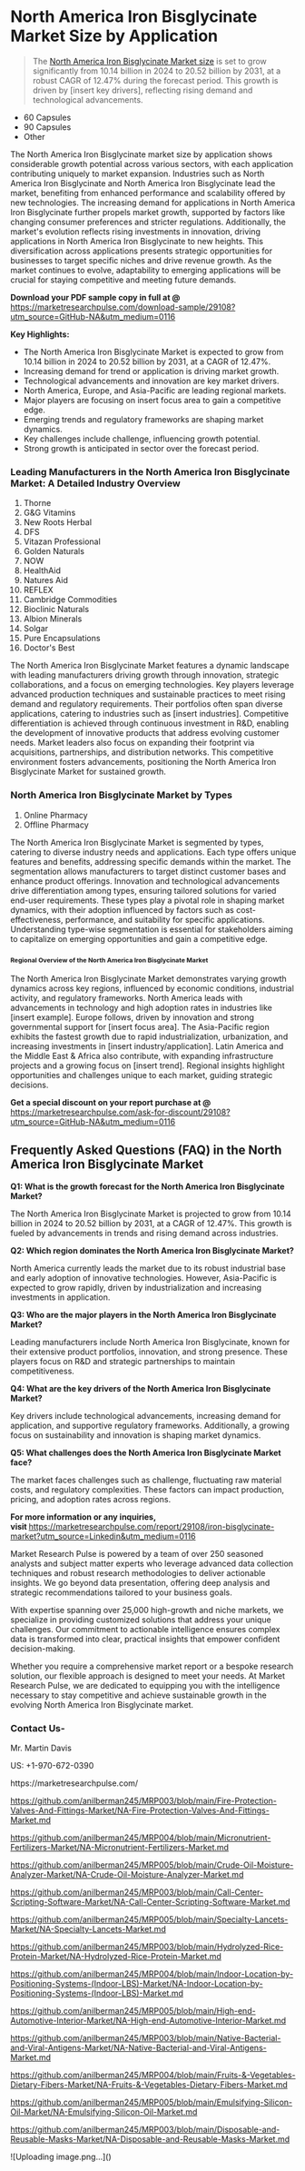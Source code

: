 <h1>North America Iron Bisglycinate Market&nbsp;Size by Application</h1><blockquote><p>The <a href="https://marketresearchpulse.com/download-sample/29108?utm_source=GitHub-NA&amp;utm_medium=0116">North America Iron Bisglycinate Market size</a> is set to grow significantly from 10.14 billion in 2024 to 20.52 billion by 2031, at a robust CAGR of 12.47% during the forecast period. This growth is driven by [insert key drivers], reflecting rising demand and technological advancements.</p></blockquote><ul><li>60 Capsules<li> 90 Capsules<li> Other</li></ul><p>The North America Iron Bisglycinate market size by application shows considerable growth potential across various sectors, with each application contributing uniquely to market expansion. Industries such as North America Iron Bisglycinate and North America Iron Bisglycinate lead the market, benefiting from enhanced performance and scalability offered by new technologies. The increasing demand for applications in North America Iron Bisglycinate further propels market growth, supported by factors like changing consumer preferences and stricter regulations. Additionally, the market's evolution reflects rising investments in innovation, driving applications in North America Iron Bisglycinate to new heights. This diversification across applications presents strategic opportunities for businesses to target specific niches and drive revenue growth. As the market continues to evolve, adaptability to emerging applications will be crucial for staying competitive and meeting future demands.</p><p><strong>Download your PDF sample copy in full at @ </strong><a href="https://marketresearchpulse.com/download-sample/29108?utm_source=GitHub-NA&amp;utm_medium=0116">https://marketresearchpulse.com/download-sample/29108?utm_source=GitHub-NA&amp;utm_medium=0116</a></p><p><strong>Key Highlights: </strong></p><ul><li>The North America Iron Bisglycinate Market is expected to grow from 10.14 billion in 2024 to 20.52 billion by 2031, at a CAGR of 12.47%.</li><li>Increasing demand for trend or application is driving market growth.</li><li>Technological advancements and innovation are key market drivers.</li><li>North America, Europe, and Asia-Pacific are leading regional markets.</li><li>Major players are focusing on insert focus area to gain a competitive edge.</li><li>Emerging trends and regulatory frameworks are shaping market dynamics.</li><li>Key challenges include challenge, influencing growth potential.</li><li>Strong growth is anticipated in sector over the forecast period.</li></ul><h3>Leading Manufacturers in the North America Iron Bisglycinate Market: A Detailed Industry Overview</h3><ol><li>Thorne</li><li>G&G Vitamins</li><li>New Roots Herbal</li><li>DFS</li><li>Vitazan Professional</li><li>Golden Naturals</li><li>NOW</li><li>HealthAid</li><li>Natures Aid</li><li>REFLEX</li><li>Cambridge Commodities</li><li>Bioclinic Naturals</li><li>Albion Minerals</li><li>Solgar</li><li>Pure Encapsulations</li><li>Doctor's Best</li></ol><div class="flex max-w-full flex-col flex-grow"><div class="min-h-8 text-message flex w-full flex-col items-end gap-2 whitespace-normal break-words [.text-message+&amp;]:mt-5" dir="auto" data-message-author-role="assistant" data-message-id="fd8432e4-4910-450d-b182-61b7bfb0a01f" data-message-model-slug="gpt-4o"><div class="flex w-full flex-col gap-1 empty:hidden first:pt-[3px]"><div class="markdown prose w-full break-words dark:prose-invert light"><p>The North America Iron Bisglycinate Market features a dynamic landscape with leading manufacturers driving growth through innovation, strategic collaborations, and a focus on emerging technologies. Key players leverage advanced production techniques and sustainable practices to meet rising demand and regulatory requirements. Their portfolios often span diverse applications, catering to industries such as [insert industries]. Competitive differentiation is achieved through continuous investment in R&amp;D, enabling the development of innovative products that address evolving customer needs. Market leaders also focus on expanding their footprint via acquisitions, partnerships, and distribution networks. This competitive environment fosters advancements, positioning the North America Iron Bisglycinate Market for sustained growth.</p></div></div></div></div><h3>North America Iron Bisglycinate Market by Types</h3><ol><li>Online Pharmacy<li> Offline Pharmacy</li></ol><div class="flex max-w-full flex-col flex-grow"><div class="min-h-8 text-message flex w-full flex-col items-end gap-2 whitespace-normal break-words [.text-message+&amp;]:mt-5" dir="auto" data-message-author-role="assistant" data-message-id="084470be-0bb7-4664-bddf-5156b4f41249" data-message-model-slug="gpt-4o-mini"><div class="flex w-full flex-col gap-1 empty:hidden first:pt-[3px]"><div class="markdown prose w-full break-words dark:prose-invert light"><p>The North America Iron Bisglycinate Market is segmented by types, catering to diverse industry needs and applications. Each type offers unique features and benefits, addressing specific demands within the market. The segmentation allows manufacturers to target distinct customer bases and enhance product offerings. Innovation and technological advancements drive differentiation among types, ensuring tailored solutions for varied end-user requirements. These types play a pivotal role in shaping market dynamics, with their adoption influenced by factors such as cost-effectiveness, performance, and suitability for specific applications. Understanding type-wise segmentation is essential for stakeholders aiming to capitalize on emerging opportunities and gain a competitive edge.</p></div></div></div></div><h3><span style="font-size: 11px;">Regional Overview of the North America Iron Bisglycinate Market</span></h3><div class="flex max-w-full flex-col flex-grow"><div class="min-h-8 text-message flex w-full flex-col items-end gap-2 whitespace-normal break-words [.text-message+&amp;]:mt-5" dir="auto" data-message-author-role="assistant" data-message-id="e9038762-ce64-4e30-91c9-9bd413514231" data-message-model-slug="gpt-4o-mini"><div class="flex w-full flex-col gap-1 empty:hidden first:pt-[3px]"><div class="markdown prose w-full break-words dark:prose-invert light"><p>The North America Iron Bisglycinate Market demonstrates varying growth dynamics across key regions, influenced by economic conditions, industrial activity, and regulatory frameworks. North America leads with advancements in technology and high adoption rates in industries like [insert example]. Europe follows, driven by innovation and strong governmental support for [insert focus area]. The Asia-Pacific region exhibits the fastest growth due to rapid industrialization, urbanization, and increasing investments in [insert industry/application]. Latin America and the Middle East &amp; Africa also contribute, with expanding infrastructure projects and a growing focus on [insert trend]. Regional insights highlight opportunities and challenges unique to each market, guiding strategic decisions.</p></div></div></div></div><p><strong>Get a special discount on your report purchase at @ </strong><a href="https://marketresearchpulse.com/ask-for-discount/29108?utm_source=GitHub-NA&amp;utm_medium=0116">https://marketresearchpulse.com/ask-for-discount/29108?utm_source=GitHub-NA&amp;utm_medium=0116</a></p><h2>Frequently Asked Questions (FAQ) in the North America Iron Bisglycinate Market</h2><p><strong>Q1: What is the growth forecast for the North America Iron Bisglycinate Market?</strong></p><p>The North America Iron Bisglycinate Market is projected to grow from 10.14 billion in 2024 to 20.52 billion by 2031, at a CAGR of 12.47%. This growth is fueled by advancements in trends and rising demand across industries.</p><p><strong>Q2: Which region dominates the North America Iron Bisglycinate Market?</strong></p><p>North America currently leads the market due to its robust industrial base and early adoption of innovative technologies. However, Asia-Pacific is expected to grow rapidly, driven by industrialization and increasing investments in application.</p><p><strong>Q3: Who are the major players in the North America Iron Bisglycinate Market?</strong></p><p>Leading manufacturers include North America Iron Bisglycinate, known for their extensive product portfolios, innovation, and strong presence. These players focus on R&amp;D and strategic partnerships to maintain competitiveness.</p><p><strong>Q4: What are the key drivers of the North America Iron Bisglycinate Market?</strong></p><p>Key drivers include technological advancements, increasing demand for application, and supportive regulatory frameworks. Additionally, a growing focus on sustainability and innovation is shaping market dynamics.</p><p><strong>Q5: What challenges does the North America Iron Bisglycinate Market face?</strong></p><p>The market faces challenges such as challenge, fluctuating raw material costs, and regulatory complexities. These factors can impact production, pricing, and adoption rates across regions.</p><p><strong>For more information or any inquiries, visit&nbsp;</strong><a href="https://marketresearchpulse.com/report/29108/iron-bisglycinate-market?utm_source=Linkedin&utm_medium=0116">https://marketresearchpulse.com/report/29108/iron-bisglycinate-market?utm_source=Linkedin&utm_medium=0116</a></p><p>Market Research Pulse is powered by a team of over 250 seasoned analysts and subject matter experts who leverage advanced data collection techniques and robust research methodologies to deliver actionable insights. We go beyond data presentation, offering deep analysis and strategic recommendations tailored to your business goals.</p><p>With expertise spanning over 25,000 high-growth and niche markets, we specialize in providing customized solutions that address your unique challenges. Our commitment to actionable intelligence ensures complex data is transformed into clear, practical insights that empower confident decision-making.</p><p>Whether you require a comprehensive market report or a bespoke research solution, our flexible approach is designed to meet your needs. At Market Research Pulse, we are dedicated to equipping you with the intelligence necessary to stay competitive and achieve sustainable growth in the evolving North America Iron Bisglycinate market.</p><h3><strong>Contact Us-</strong></h3><p>Mr. Martin Davis</p><p>US: +1-970-672-0390</p><p>https://marketresearchpulse.com/</p><p><a href="https://github.com/anilberman245/MRP003/blob/main/Fire-Protection-Valves-And-Fittings-Market/NA-Fire-Protection-Valves-And-Fittings-Market.md">https://github.com/anilberman245/MRP003/blob/main/Fire-Protection-Valves-And-Fittings-Market/NA-Fire-Protection-Valves-And-Fittings-Market.md</a></p><p><a href="https://github.com/anilberman245/MRP004/blob/main/Micronutrient-Fertilizers-Market/NA-Micronutrient-Fertilizers-Market.md">https://github.com/anilberman245/MRP004/blob/main/Micronutrient-Fertilizers-Market/NA-Micronutrient-Fertilizers-Market.md</a></p><p><a href="https://github.com/anilberman245/MRP005/blob/main/Crude-Oil-Moisture-Analyzer-Market/NA-Crude-Oil-Moisture-Analyzer-Market.md">https://github.com/anilberman245/MRP005/blob/main/Crude-Oil-Moisture-Analyzer-Market/NA-Crude-Oil-Moisture-Analyzer-Market.md</a></p><p><a href="https://github.com/anilberman245/MRP003/blob/main/Call-Center-Scripting-Software-Market/NA-Call-Center-Scripting-Software-Market.md">https://github.com/anilberman245/MRP003/blob/main/Call-Center-Scripting-Software-Market/NA-Call-Center-Scripting-Software-Market.md</a></p><p><a href="https://github.com/anilberman245/MRP005/blob/main/Specialty-Lancets-Market/NA-Specialty-Lancets-Market.md">https://github.com/anilberman245/MRP005/blob/main/Specialty-Lancets-Market/NA-Specialty-Lancets-Market.md</a></p><p><a href="https://github.com/anilberman245/MRP003/blob/main/Hydrolyzed-Rice-Protein-Market/NA-Hydrolyzed-Rice-Protein-Market.md">https://github.com/anilberman245/MRP003/blob/main/Hydrolyzed-Rice-Protein-Market/NA-Hydrolyzed-Rice-Protein-Market.md</a></p><p><a href="https://github.com/anilberman245/MRP004/blob/main/Indoor-Location-by-Positioning-Systems-(Indoor-LBS)-Market/NA-Indoor-Location-by-Positioning-Systems-(Indoor-LBS)-Market.md">https://github.com/anilberman245/MRP004/blob/main/Indoor-Location-by-Positioning-Systems-(Indoor-LBS)-Market/NA-Indoor-Location-by-Positioning-Systems-(Indoor-LBS)-Market.md</a></p><p><a href="https://github.com/anilberman245/MRP005/blob/main/High-end-Automotive-Interior-Market/NA-High-end-Automotive-Interior-Market.md">https://github.com/anilberman245/MRP005/blob/main/High-end-Automotive-Interior-Market/NA-High-end-Automotive-Interior-Market.md</a></p><p><a href="https://github.com/anilberman245/MRP003/blob/main/Native-Bacterial-and-Viral-Antigens-Market/NA-Native-Bacterial-and-Viral-Antigens-Market.md">https://github.com/anilberman245/MRP003/blob/main/Native-Bacterial-and-Viral-Antigens-Market/NA-Native-Bacterial-and-Viral-Antigens-Market.md</a></p><p><a href="https://github.com/anilberman245/MRP004/blob/main/Fruits-&-Vegetables-Dietary-Fibers-Market/NA-Fruits-&-Vegetables-Dietary-Fibers-Market.md">https://github.com/anilberman245/MRP004/blob/main/Fruits-&-Vegetables-Dietary-Fibers-Market/NA-Fruits-&-Vegetables-Dietary-Fibers-Market.md</a></p><p><a href="https://github.com/anilberman245/MRP005/blob/main/Emulsifying-Silicon-Oil-Market/NA-Emulsifying-Silicon-Oil-Market.md">https://github.com/anilberman245/MRP005/blob/main/Emulsifying-Silicon-Oil-Market/NA-Emulsifying-Silicon-Oil-Market.md</a></p><p><a href="https://github.com/anilberman245/MRP003/blob/main/Disposable-and-Reusable-Masks-Market/NA-Disposable-and-Reusable-Masks-Market.md">https://github.com/anilberman245/MRP003/blob/main/Disposable-and-Reusable-Masks-Market/NA-Disposable-and-Reusable-Masks-Market.md</a></p>
![Uploading image.png…]()
